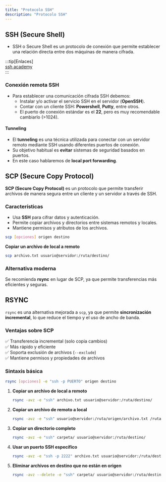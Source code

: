 ```yaml
---  
title: "Protocolo SSH"  
description: "Protocolo SSH"  
---  
```


## **SSH (Secure Shell)**  
   - SSH o Secure Shell es un protocolo de conexión que permite establecer una relación directa entre dos máquinas de manera cifrada.  

:::tip[Enlaces]  
[ssh academy](https://www.ssh.com/academy/ssh)  
:::  

### **Conexión remota SSH**  
  - Para establecer una comunicación cifrada SSH debemos:  
    - Instalar y/o activar el servicio SSH en el servidor (**OpenSSH**).  
    - Contar con un cliente SSH: **Powershell**, **Putty**, entre otros.  
    - El puerto de conexión estándar es el **22**, pero es muy recomendable cambiarlo (>1024).  

#### **Tunneling**  
  - El **tunneling** es una técnica utilizada para conectar con un servidor remoto mediante SSH usando diferentes puertos de conexión.  
  - Su objetivo habitual es **evitar** sistemas de seguridad basados en puertos.  
  - En este caso hablaremos de **local port forwarding**.  

## **SCP (Secure Copy Protocol)**  

**SCP (Secure Copy Protocol)** es un protocolo que permite transferir archivos de manera segura entre un cliente y un servidor a través de SSH.  

### **Características**  
- Usa **SSH** para cifrar datos y autenticación.  
- Permite copiar archivos y directorios entre sistemas remotos y locales.  
- Mantiene permisos y atributos de los archivos.  

```bash frame="none"
scp [opciones] origen destino
```  

**Copiar un archivo de local a remoto**  
   ```bash frame="none"
   scp archivo.txt usuario@servidor:/ruta/destino/
   ```  

### **Alternativa moderna**  
Se recomienda **rsync** en lugar de SCP, ya que permite transferencias más eficientes y seguras.  

## **RSYNC**  

`rsync` es una alternativa mejorada a `scp`, ya que permite **sincronización incremental**, lo que reduce el tiempo y el uso de ancho de banda.  

### **Ventajas sobre SCP**  
✅ Transferencia incremental (solo copia cambios)  
✅ Más rápido y eficiente  
✅ Soporta exclusión de archivos (`--exclude`)  
✅ Mantiene permisos y propiedades de archivos  

### **Sintaxis básica**  
```bash frame="none"
rsync [opciones] -e "ssh -p PUERTO" origen destino
```  

1. **Copiar un archivo de local a remoto**  
   ```bash frame="none"
   rsync -avz -e "ssh" archivo.txt usuario@servidor:/ruta/destino/
   ```  

2. **Copiar un archivo de remoto a local**  
   ```bash frame="none"
   rsync -avz -e "ssh" usuario@servidor:/ruta/origen/archivo.txt /ruta/local/
   ```  

3. **Copiar un directorio completo**  
   ```bash frame="none"
   rsync -avz -e "ssh" carpeta/ usuario@servidor:/ruta/destino/
   ```  

4. **Usar un puerto SSH específico**  
   ```bash frame="none"
   rsync -avz -e "ssh -p 2222" archivo.txt usuario@servidor:/ruta/destino/
   ```  

5. **Eliminar archivos en destino que no están en origen**  
   ```bash frame="none"
   rsync -avz --delete -e "ssh" carpeta/ usuario@servidor:/ruta/destino/
   ```  


